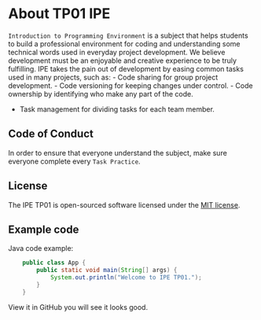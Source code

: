 # About TP01 IPE 
`Introduction to Programming Environment` is a subject that helps students to 
build a professional environment for coding and understanding some technical 
words used in everyday project development. We believe development must be an 
enjoyable and creative experience to be truly fulfilling. IPE takes the pain out 
of development by easing common tasks used in many projects, such as: - Code sharing for group project development. - Code versioning for keeping changes under control. - Code ownership by identifying who make any part of the code. 
- Task management for dividing tasks for each team member. 
 
## Code of Conduct
 
In order to ensure that everyone understand the subject, make sure everyone 
complete every `Task Practice`. 
 
## License
 
The IPE TP01 is open-sourced software licensed under the [MIT 
license](https://opensource.org/licenses/MIT). 
 
## Example code 
Java code example: 
```Java 
    public class App { 
        public static void main(String[] args) { 
            System.out.println("Welcome to IPE TP01."); 
        } 
    } 
``` 
View it in GitHub you will see it looks good. 